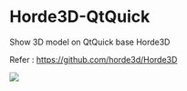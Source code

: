 # Horde3D-QtQuick
Show 3D model on QtQuick base Horde3D

Refer : https://github.com/horde3d/Horde3D

![](http://oss.xuin.net/build_with_toou_2d.webp)
